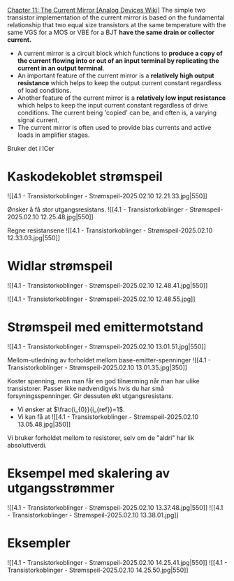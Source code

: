 [Chapter 11: The Current Mirror \[Analog Devices Wiki\]](https://wiki.analog.com/university/courses/electronics/text/chapter-11)
The simple two transistor implementation of the current mirror is based on the fundamental relationship that two equal size transistors at the same temperature with the same VGS for a MOS or VBE for a BJT **have the same drain or collector current.**
- A current mirror is a circuit block which functions to **produce a copy of the current flowing into or out of an input terminal by replicating the current in an output terminal**.
- An important feature of the current mirror is a **relatively high output resistance** which helps to keep the output current constant regardless of load conditions.
- Another feature of the current mirror is a **relatively low input resistance** which helps to keep the input current constant regardless of drive conditions. The current being 'copied' can be, and often is, a varying signal current. 
- The current mirror is often used to provide bias currents and active loads in amplifier stages.


Bruker det i ICer




# Kaskodekoblet strømspeil
![[4.1 - Transistorkoblinger - Strømspeil-2025.02.10 12.21.33.jpg|550]]

Ønsker å få stor utgangsresistans. 
![[4.1 - Transistorkoblinger - Strømspeil-2025.02.10 12.25.48.jpg|550]]

Regne resistansene
![[4.1 - Transistorkoblinger - Strømspeil-2025.02.10 12.33.03.jpg|550]]



# Widlar strømspeil
![[4.1 - Transistorkoblinger - Strømspeil-2025.02.10 12.48.41.jpg|550]]

![[4.1 - Transistorkoblinger - Strømspeil-2025.02.10 12.48.55.jpg]]


# Strømspeil med emittermotstand
![[4.1 - Transistorkoblinger - Strømspeil-2025.02.10 13.01.51.jpg|550]]

Mellom-utledning av forholdet mellom base-emitter-spenninger
![[4.1 - Transistorkoblinger - Strømspeil-2025.02.10 13.01.35.jpg|350]]

Koster spenning, men man får en god tilnærming når man har ulike transistorer. Passer ikke nødvendigvis hvis du har små forsyningsspenninger.
Gir dessuten økt utgangsresistans.

- Vi ønsker at $\frac{i_{0}}{i_{ref}}=1$.
- Vi kan få at 
![[4.1 - Transistorkoblinger - Strømspeil-2025.02.10 13.05.48.jpg|350]]

Vi bruker forholdet mellom to resistorer, selv om de "aldri" har lik absoluttverdi. 




# Eksempel med skalering av utgangsstrømmer
![[4.1 - Transistorkoblinger - Strømspeil-2025.02.10 13.37.48.jpg|550]]
![[4.1 - Transistorkoblinger - Strømspeil-2025.02.10 13.38.01.jpg]]


# Eksempler
![[4.1 - Transistorkoblinger - Strømspeil-2025.02.10 14.25.41.jpg|550]]
![[4.1 - Transistorkoblinger - Strømspeil-2025.02.10 14.25.50.jpg|550]]